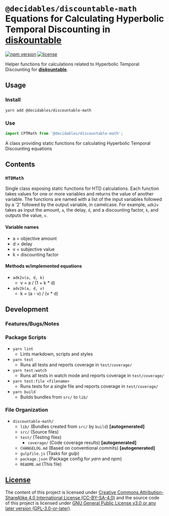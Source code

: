 <!--lint ignore first-heading-level  maximum-heading-length-->

# **`@decidables/discountable-math`**<br>Equations for Calculating Hyperbolic Temporal Discounting in [<b>dis<i>k</i>ountable</b>](https://decidables.github.io/discountable)

[![npm version](https://img.shields.io/npm/v/@decidables/discountable-math?logo=npm)](https://www.npmjs.com/package/@decidables/discountable-math)
[![license](https://img.shields.io/npm/l/@decidables/discountable-math?color=informational)](https://github.com/decidables/decidables/blob/main/LICENSE.md)

Helper functions for calculations related to Hyperbolic Temporal Discounting for
[<b>dis<i>k</i>ountable</b>](https://decidables.github.io/discountable).

## Usage

### Install

```shell
yarn add @decidables/discountable-math
```

### Use

```javascript
import CPTMath from '@decidables/discountable-math';
```

A class providing static functions for calculating Hyperbolic Temporal Discounting equations

## Contents

### `HTDMath`

Single class exposing static functions for HTD calculations. Each function takes values for one or
more variables and returns the value of another variable. The functions are named with a list of the
input variables followed by a '2' followed by the output variable, in camelcase. For example,
`adk2v` takes as input the amount, `a`, the delay, `d`, and a discounting factor, `k`, and outputs
the value, `v`.

#### Variable names

- a = objective amount
- d = delay
- v = subjective value
- k = discounting factor

#### Methods w/implemented equations

- `adk2v(a, d, k)`
  - v = a / (1 + k * d)
- `adv2k(a, d, v)`
  - k = (a - v) / (v * d)

## Development

### Features/Bugs/Notes

### Package Scripts

- `yarn lint`
  - Lints markdown, scripts and styles
- `yarn test`
  - Runs all tests and reports coverage in `test/coverage/`
- `yarn test:watch`
  - Runs all tests in watch mode and reports coverage in `test/coverage/`
- `yarn test:file <filename>`
  - Runs tests for a single file and reports coverage in `test/coverage/`
- `yarn build`
  - Builds bundles from `src/` to `lib/`

### File Organization

- `discountable-math/`
  - `lib/` (Bundles created from `src/` by `build`) **\[autogenerated\]**
  - `src/` (Source files)
  - `test/` (Testing files)
    - `coverage/` (Code coverage results) **\[autogenerated\]**
  - `CHANGELOG.md` (Based on conventional commits) **\[autogenerated\]**
  - `gulpfile.js` (Tasks for *gulp*)
  - `package.json` (Package config for *yarn* and *npm*)
  - `README.md` (This file)

## [License](https://github.com/decidables/decidables/blob/main/LICENSE.md)

The content of this project is licensed under [Creative Commons Attribution-ShareAlike 4.0
International License (CC-BY-SA-4.0)](https://creativecommons.org/licenses/by-sa/4.0/) and the
source code of this project is licensed under [GNU General Public License v3.0 or any later version
(GPL-3.0-or-later)](https://www.gnu.org/licenses/gpl-3.0.html).
